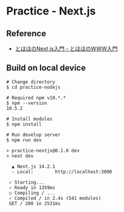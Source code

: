 # Practice - Next.js

## Reference

- [とほほのNext.js入門 - とほほのWWW入門](https://www.tohoho-web.com/ex/nextjs.html#source-files)

## Build on local device

```shell
# Change directory
$ cd practice-nodejs

# Required npm v10.*.*
$ npm --version
10.5.2

# Install modules
$ npm install

# Run develop server
$ npm run dev

> practice-nextjs@0.1.0 dev
> next dev

  ▲ Next.js 14.2.1
  - Local:        http://localhost:3000

 ✓ Starting...
 ✓ Ready in 1359ms
 ○ Compiling / ...
 ✓ Compiled / in 2.4s (541 modules)
 GET / 200 in 2531ms
```
